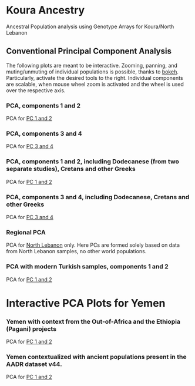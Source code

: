 # Koura Ancestry
Ancestral Population analysis using Genotype Arrays for Koura/North Lebanon

## Conventional Principal Component Analysis
The following plots are meant to be interactive. Zooming, panning, and muting/unmuting of individual populations is possible, thanks to [bokeh](https://bokeh.org/).
Particularly, activate the desired tools to the right. Individual components are scalable, when mouse wheel zoom is activated and the wheel is used over the respective axis.

### PCA, components 1 and 2
PCA for [PC 1 and 2](https://henschellab.github.io/kourapca/Koura_GreekSet3_PC12.html)

### PCA, components 3 and 4
PCA for [PC 3 and 4](https://henschellab.github.io/kourapca/Koura_GreekSet3_PC34.html)

### PCA, components 1 and 2, including Dodecanese (from two separate studies), Cretans and other Greeks
PCA for [PC 1 and 2](https://henschellab.github.io/kourapca/Koura_GreekSet5_PC12.html)

### PCA, components 3 and 4, including Dodecanese, Cretans and other Greeks
PCA for [PC 3 and 4](https://henschellab.github.io/kourapca/Koura_GreekSet5_PC34.html)

### Regional PCA 
PCA for [North Lebanon](https://henschellab.github.io/kourapca/kouraOnly.html) only. Here
PCs are formed solely based on data from North Lebanon samples, no other world populations.

### PCA with modern Turkish samples, components 1 and 2
PCA for [PC 1 and 2](https://henschellab.github.io/kourapca/Koura_Turks_PC12.html)

# Interactive PCA Plots for Yemen
### Yemen with context from the Out-of-Africa and the Ethiopia (Pagani) projects
PCA for [PC 1 and 2](https://henschellab.github.io/kourapca/ho_ooa_ee_PCA12.html)

### Yemen contextualized with ancient populations present in the AADR dataset v44.
PCA for [PC 1 and 2](https://henschellab.github.io/kourapca/full_1240K_ancient_PCA2.html)

